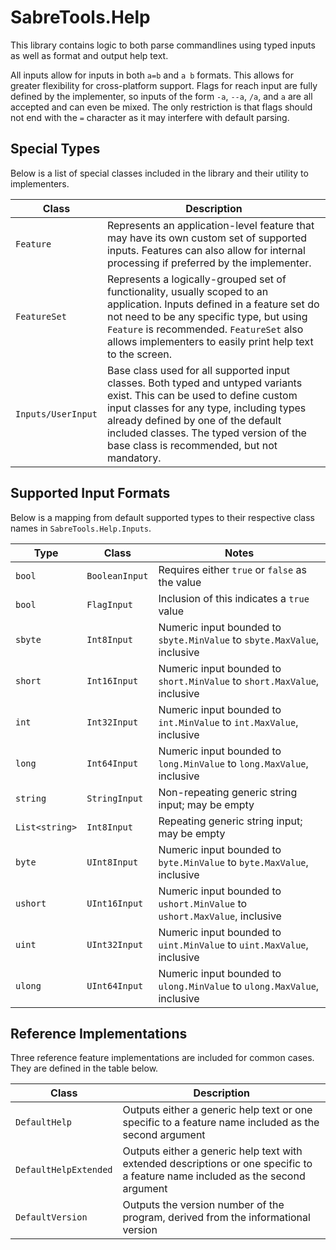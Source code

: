# SabreTools.Help

This library contains logic to both parse commandlines using typed inputs as well as format and output help text.

All inputs allow for inputs in both `a=b` and `a b` formats. This allows for greater flexibility for cross-platform support. Flags for reach input are fully defined by the implementer, so inputs of the form `-a`, `--a`, `/a`, and `a` are all accepted and can even be mixed. The only restriction is that flags should not end with the `=` character as it may interfere with default parsing.

## Special Types

Below is a list of special classes included in the library and their utility to implementers.

| Class | Description |
| --- | --- |
| `Feature` | Represents an application-level feature that may have its own custom set of supported inputs. Features can also allow for internal processing if preferred by the implementer. |
| `FeatureSet` | Represents a logically-grouped set of functionality, usually scoped to an application. Inputs defined in a feature set do not need to be any specific type, but using `Feature` is recommended. `FeatureSet` also allows implementers to easily print help text to the screen. |
| `Inputs/UserInput` | Base class used for all supported input classes. Both typed and untyped variants exist. This can be used to define custom input classes for any type, including types already defined by one of the default included classes. The typed version of the base class is recommended, but not mandatory. |

## Supported Input Formats

Below is a mapping from default supported types to their respective class names in `SabreTools.Help.Inputs`.

| Type | Class | Notes |
| --- | --- | --- |
| `bool` | `BooleanInput` | Requires either `true` or `false` as the value |
| `bool` | `FlagInput` | Inclusion of this indicates a `true` value |
| `sbyte` | `Int8Input` | Numeric input bounded to `sbyte.MinValue` to `sbyte.MaxValue`, inclusive |
| `short` | `Int16Input` | Numeric input bounded to `short.MinValue` to `short.MaxValue`, inclusive |
| `int` | `Int32Input` | Numeric input bounded to `int.MinValue` to `int.MaxValue`, inclusive |
| `long` | `Int64Input` | Numeric input bounded to `long.MinValue` to `long.MaxValue`, inclusive |
| `string` | `StringInput` | Non-repeating generic string input; may be empty |
| `List<string>` | `Int8Input` | Repeating generic string input; may be empty |
| `byte` | `UInt8Input` | Numeric input bounded to `byte.MinValue` to `byte.MaxValue`, inclusive |
| `ushort` | `UInt16Input` | Numeric input bounded to `ushort.MinValue` to `ushort.MaxValue`, inclusive |
| `uint` | `UInt32Input` | Numeric input bounded to `uint.MinValue` to `uint.MaxValue`, inclusive |
| `ulong` | `UInt64Input` | Numeric input bounded to `ulong.MinValue` to `ulong.MaxValue`, inclusive |

## Reference Implementations

Three reference feature implementations are included for common cases. They are defined in the table below.

| Class | Description |
| --- | --- |
| `DefaultHelp` | Outputs either a generic help text or one specific to a feature name included as the second argument |
| `DefaultHelpExtended` | Outputs either a generic help text with extended descriptions or one specific to a feature name included as the second argument |
| `DefaultVersion` | Outputs the version number of the program, derived from the informational version |
